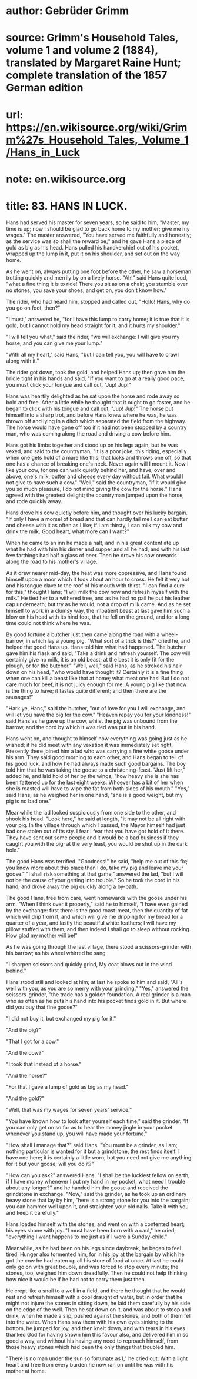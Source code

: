 # author: Gebrüder Grimm
# source: Grimm's Household Tales, volume 1 and volume 2 (1884), translated by Margaret Raine Hunt; complete translation of the 1857 German edition
# url: https://en.wikisource.org/wiki/Grimm%27s_Household_Tales,_Volume_1/Hans_in_Luck
# note: en.wikisource.org
# title: 83. HANS IN LUCK. 

Hans had served his master for seven years, so he said to him, "Master, my time is up; now I should be glad to go back home to my mother; give me my wages." The master answered, "You have served me faithfully and honestly; as the service was so shall the reward be;" and he gave Hans a piece of gold as big as his head. Hans pulled his handkerchief out of his pocket, wrapped up the lump in it, put it on his shoulder, and set out on the way home. 

As he went on, always putting one foot before the other, he saw a horseman trotting quickly and merrily by on a lively horse. "Ah!" said Hans quite loud, "what a fine thing it is to ride! There you sit as on a chair; you stumble over no stones, you save your shoes, and get on, you don't know how." 

The rider, who had heard him, stopped and called out, "Hollo! Hans, why do you go on foot, then?" 

"I must," answered he, "for I have this lump to carry home; it is true that it is gold, but I cannot hold my head straight for it, and it hurts my shoulder." 

"I will tell you what," said the rider, "we will exchange: I will give you my horse, and you can give me your lump." 

"With all my heart," said Hans, "but I can tell you, you will have to crawl along with it." 

The rider got down, took the gold, and helped Hans up; then gave him the bridle tight in his hands and said, "If you want to go at a really good pace, you must click your tongue and call out, "Jup! Jup!" 

Hans was heartily delighted as he sat upon the horse and rode away so bold and free. After a little while he thought that it ought to go faster, and he began to click with his tongue and call out, "Jup! Jup!" The horse put himself into a sharp trot, and before Hans knew where he was, he was thrown off and lying in a ditch which separated the field from the highway. The horse would have gone off too if it had not been stopped by a country​man, who was coming along the road and driving a cow before him. 

Hans got his limbs together and stood up on his legs again, but he was vexed, and said to the countryman, "It is a poor joke, this riding, especially when one gets hold of a mare like this, that kicks and throws one off, so that one has a chance of breaking one's neck. Never again will I mount it. Now I like your cow, for one can walk quietly behind her, and have, over and above, one's milk, butter and cheese every day without fail. What would I not give to have such a cow." "Well," said the countryman, "if it would give you so much pleasure, I do not mind giving the cow for the horse." Hans agreed with the greatest delight; the countryman jumped upon the horse, and rode quickly away. 

Hans drove his cow quietly before him, and thought over his lucky bargain. "If only I have a morsel of bread and that can hardly fail me I can eat butter and cheese with it as often as I like; if I am thirsty, I can milk my cow and drink the milk. Good heart, what more can I want?" 

When he came to an inn he made a halt, and in his great content ate up what he had with him his dinner and supper and all he had, and with his last few farthings had half a glass of beer. Then he drove his cow onwards along the road to his mother's village. 

As it drew nearer mid-day, the heat was more oppressive, and Hans found himself upon a moor which it took about an hour to cross. He felt it very hot and his tongue clave to the roof of his mouth with thirst. "I can find a cure for this," thought Hans; "I will milk the cow now and refresh myself with the milk." He tied her to a withered tree, and as he had no pail he put his leather cap underneath; but try as he would, not a drop of milk came. And as he set himself to work in a clumsy way, the impatient beast at last gave him such a blow on his head with its hind foot, that he fell on the ground, and for a long time could not think where he was. 

By good fortune a butcher just then came along the road with a wheel-barrow, in which lay a young pig. "What sort of a trick is this?" cried he, and helped the ​good Hans up. Hans told him what had happened. The butcher gave him his flask and said, "Take a drink and refresh yourself. The cow will certainly give no milk, it is an old beast; at the best it is only fit for the plough, or for the butcher." "Well, well," said Hans, as he stroked his hair down on his head, "who would have thought it? Certainly it is a fine thing when one can kill a beast like that at home; what meat one has! But I do not care much for beef, it is not juicy enough for me. A young pig like that now is the thing to have; it tastes quite different; and then there are the sausages!" 

"Hark ye, Hans," said the butcher, "out of love for you I will exchange, and will let you have the pig for the cow." "Heaven repay you for your kindness!" said Hans as he gave up the cow, whilst the pig was unbound from the barrow, and the cord by which it was tied was put in his hand. 

Hans went on, and thought to himself how everything was going just as he wished; if he did meet with any vexation it was immediately set right. Presently there joined him a lad who was carrying a fine white goose under his arm. They said good morning to each other, and Hans began to tell of his good luck, and how he had always made such good bargains. The boy told him that he was taking the goose to a christening-feast. "Just lift her," added he, and laid hold of her by the wings; "how heavy she is she has been fattened up for the last eight weeks. Whoever has a bit of her when she is roasted will have to wipe the fat from both sides of his mouth." "Yes," said Hans, as he weighed her in one hand, "she is a good weight, but my pig is no bad one." 

Meanwhile the lad looked suspiciously from one side to the other, and shook his head. "Look here," he said at length, "it may not be all right with your pig. In the village through which I passed, the Mayor himself had just had one stolen out of its sty. I fear I fear that you have got hold of it there. They have sent out some people and it would be a bad business if they caught you with the pig; at the very least, you would be shut up in the dark hole." 

The good Hans was terrified. "Goodness!" he said, ​"help me out of this fix; you know more about this place than I do, take my pig and leave me your goose." "I shall risk something at that game," answered the lad, "but I will not be the cause of your getting into trouble." So he took the cord in his hand, and drove away the pig quickly along a by-path. 

The good Hans, free from care, went homewards with the goose under his arm. "When I think over it properly," said he to himself, "I have even gained by the exchange: first there is the good roast-meat, then the quantity of fat which will drip from it, and which will give me dripping for my bread for a quarter of a year, and lastly the beautiful white feathers; I will have my pillow stuffed with them, and then indeed I shall go to sleep without rocking. How glad my mother will be!" 

As he was going through the last village, there stood a scissors-grinder with his barrow; as his wheel whirred he sang  

"I sharpen scissors and quickly grind, My coat blows out in the wind behind." 

Hans stood still and looked at him; at last he spoke to him and said, "All's well with you, as you are so merry with your grinding." "Yes," answered the scissors-grinder, "the trade has a golden foundation. A real grinder is a man who as often as he puts his hand into his pocket finds gold in it. But where did you buy that fine goose?" 

"I did not buy it, but exchanged my pig for it." 

"And the pig?" 

"That I got for a cow." 

"And the cow?" 

"I took that instead of a horse." 

"And the horse?" 

"For that I gave a lump of gold as big as my head." 

"And the gold?" 

"Well, that was my wages for seven years' service." 

"You have known how to look after yourself each time," said the grinder. "If you can only get on so far as to hear the money jingle in your pocket whenever you stand up, you will have made your fortune." 

​"How shall I manage that?" said Hans. "You must be a grinder, as I am; nothing particular is wanted for it but a grindstone, the rest finds itself. I have one here; it is certainly a little worn, but you need not give me anything for it but your goose; will you do it?" 

"How can you ask?" answered Hans. "I shall be the luckiest fellow on earth; if I have money whenever I put my hand in my pocket, what need I trouble about any longer?" and he handed him the goose and received the grindstone in exchange. "Now," said the grinder, as he took up an ordinary heavy stone that lay by him, "here is a strong stone for you into the bargain; you can hammer well upon it, and straighten your old nails. Take it with you and keep it carefully." 

Hans loaded himself with the stones, and went on with a contented heart; his eyes shone with joy. "I must have been born with a caul," he cried; "everything I want happens to me just as if I were a Sunday-child." 

Meanwhile, as he had been on his legs since daybreak, he began to feel tired. Hunger also tormented him, for in his joy at the bargain by which he got the cow he had eaten up all his store of food at once. At last he could only go on with great trouble, and was forced to stop every minute; the stones, too, weighed him down dreadfully. Then he could not help thinking how nice it would be if he had not to carry them just then. 

He crept like a snail to a well in a field, and there he thought that he would rest and refresh himself with a cool draught of water, but in order that he might not injure the stones in sitting down, he laid them carefully by his side on the edge of the well. Then he sat down on it, and was about to stoop and drink, when he made a slip, pushed against the stones, and both of them fell into the water. When Hans saw them with his own eyes sinking to the bottom, he jumped for joy, and then knelt down, and with tears in his eyes thanked God for having shown him this favour also, and delivered him in so good a way, and without his having any need to reproach himself, from those heavy stones which had been the only things that troubled him. 

"There is no man under the sun so fortunate as I," ​he cried out. With a light heart and free from every burden he now ran on until he was with his mother at home. 

